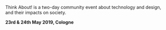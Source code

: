 Think About!  is a two-day community event about technology and design, and their impacts on society.

**23rd & 24th May 2019, Cologne**
